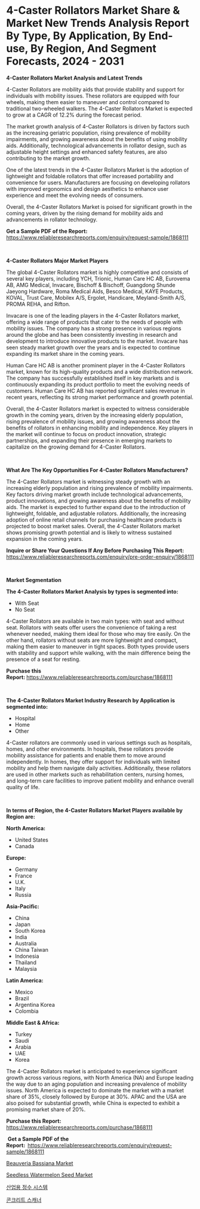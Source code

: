 <p><h1>4-Caster Rollators Market Share & Market New Trends Analysis Report By Type, By Application, By End-use, By Region, And Segment Forecasts, 2024 - 2031</h1></p><p><strong>4-Caster Rollators Market Analysis and Latest Trends</strong></p>
<p><p>4-Caster Rollators are mobility aids that provide stability and support for individuals with mobility issues. These rollators are equipped with four wheels, making them easier to maneuver and control compared to traditional two-wheeled walkers. The 4-Caster Rollators Market is expected to grow at a CAGR of 12.2% during the forecast period.</p><p>The market growth analysis of 4-Caster Rollators is driven by factors such as the increasing geriatric population, rising prevalence of mobility impairments, and growing awareness about the benefits of using mobility aids. Additionally, technological advancements in rollator design, such as adjustable height settings and enhanced safety features, are also contributing to the market growth.</p><p>One of the latest trends in the 4-Caster Rollators Market is the adoption of lightweight and foldable rollators that offer increased portability and convenience for users. Manufacturers are focusing on developing rollators with improved ergonomics and design aesthetics to enhance user experience and meet the evolving needs of consumers.</p><p>Overall, the 4-Caster Rollators Market is poised for significant growth in the coming years, driven by the rising demand for mobility aids and advancements in rollator technology.</p></p>
<p><strong>Get a Sample PDF of the Report:&nbsp;</strong> <a href="https://www.reliableresearchreports.com/enquiry/request-sample/1868111">https://www.reliableresearchreports.com/enquiry/request-sample/1868111</a></p>
<p>&nbsp;</p>
<p><strong>4-Caster Rollators Major Market Players</strong></p>
<p><p>The global 4-Caster Rollators market is highly competitive and consists of several key players, including YCH, Trionic, Human Care HC AB, Eurovema AB, AMG Medical, Invacare, Bischoff & Bischoff, Guangdong Shunde Jaeyong Hardware, Roma Medical Aids, Besco Medical, KAYE Products, KOVAL, Trust Care, Mobilex A/S, Ergolet, Handicare, Meyland-Smith A/S, PROMA REHA, and Rifton.</p><p>Invacare is one of the leading players in the 4-Caster Rollators market, offering a wide range of products that cater to the needs of people with mobility issues. The company has a strong presence in various regions around the globe and has been consistently investing in research and development to introduce innovative products to the market. Invacare has seen steady market growth over the years and is expected to continue expanding its market share in the coming years.</p><p>Human Care HC AB is another prominent player in the 4-Caster Rollators market, known for its high-quality products and a wide distribution network. The company has successfully established itself in key markets and is continuously expanding its product portfolio to meet the evolving needs of customers. Human Care HC AB has reported significant sales revenue in recent years, reflecting its strong market performance and growth potential.</p><p>Overall, the 4-Caster Rollators market is expected to witness considerable growth in the coming years, driven by the increasing elderly population, rising prevalence of mobility issues, and growing awareness about the benefits of rollators in enhancing mobility and independence. Key players in the market will continue to focus on product innovation, strategic partnerships, and expanding their presence in emerging markets to capitalize on the growing demand for 4-Caster Rollators.</p></p>
<p>&nbsp;</p>
<p><strong>What Are The Key Opportunities For 4-Caster Rollators Manufacturers?</strong></p>
<p><p>The 4-Caster Rollators market is witnessing steady growth with an increasing elderly population and rising prevalence of mobility impairments. Key factors driving market growth include technological advancements, product innovations, and growing awareness about the benefits of mobility aids. The market is expected to further expand due to the introduction of lightweight, foldable, and adjustable rollators. Additionally, the increasing adoption of online retail channels for purchasing healthcare products is projected to boost market sales. Overall, the 4-Caster Rollators market shows promising growth potential and is likely to witness sustained expansion in the coming years.</p></p>
<p><strong>Inquire or Share Your Questions If Any Before Purchasing This Report:</strong> <a href="https://www.reliableresearchreports.com/enquiry/pre-order-enquiry/1868111">https://www.reliableresearchreports.com/enquiry/pre-order-enquiry/1868111</a></p>
<p>&nbsp;</p>
<p><strong>Market Segmentation</strong></p>
<p><strong>The 4-Caster Rollators Market Analysis by types is segmented into:</strong></p>
<p><ul><li>With Seat</li><li>No Seat</li></ul></p>
<p><p>4-Caster Rollators are available in two main types: with seat and without seat. Rollators with seats offer users the convenience of taking a rest whenever needed, making them ideal for those who may tire easily. On the other hand, rollators without seats are more lightweight and compact, making them easier to maneuver in tight spaces. Both types provide users with stability and support while walking, with the main difference being the presence of a seat for resting.</p></p>
<p><strong>Purchase this Report:&nbsp;</strong><a href="https://www.reliableresearchreports.com/purchase/1868111">https://www.reliableresearchreports.com/purchase/1868111</a></p>
<p>&nbsp;</p>
<p><strong>The 4-Caster Rollators Market Industry Research by Application is segmented into:</strong></p>
<p><ul><li>Hospital</li><li>Home</li><li>Other</li></ul></p>
<p><p>4-Caster rollators are commonly used in various settings such as hospitals, homes, and other environments. In hospitals, these rollators provide mobility assistance for patients and enable them to move around independently. In homes, they offer support for individuals with limited mobility and help them navigate daily activities. Additionally, these rollators are used in other markets such as rehabilitation centers, nursing homes, and long-term care facilities to improve patient mobility and enhance overall quality of life.</p></p>
<p>&nbsp;</p>
<p><strong>In terms of Region, the 4-Caster Rollators Market Players available by Region are:</strong></p>
<p>
    <p> <strong> North America: </strong>
        <ul>
            <li>United States</li>
            <li>Canada</li>
        </ul>
        </p> 
    <p> <strong> Europe: </strong>
        <ul>
            <li>Germany</li>
            <li>France</li>
            <li>U.K.</li>
            <li>Italy</li>
            <li>Russia</li>
        </ul>
        </p> 
    <p> <strong> Asia-Pacific: </strong>
        <ul>
            <li>China</li>
            <li>Japan</li>
            <li>South Korea</li>
            <li>India</li>
            <li>Australia</li>
            <li>China Taiwan</li>
            <li>Indonesia</li>
            <li>Thailand</li>
            <li>Malaysia</li>
        </ul>
        </p> 
    <p> <strong> Latin America: </strong>
        <ul>
            <li>Mexico</li>
            <li>Brazil</li>
            <li>Argentina Korea</li>
            <li>Colombia</li>
        </ul>
        </p> 
    <p> <strong> Middle East & Africa: </strong>
        <ul>
            <li>Turkey</li>
            <li>Saudi</li>
            <li>Arabia</li>
            <li>UAE</li>
            <li>Korea</li>
        </ul>
    </p>
    </p>
<p><p>The 4-Caster Rollators market is anticipated to experience significant growth across various regions, with North America (NA) and Europe leading the way due to an aging population and increasing prevalence of mobility issues. North America is expected to dominate the market with a market share of 35%, closely followed by Europe at 30%. APAC and the USA are also poised for substantial growth, while China is expected to exhibit a promising market share of 20%.</p></p>
<p><strong>Purchase this Report: </strong><a href="https://www.reliableresearchreports.com/purchase/1868111">https://www.reliableresearchreports.com/purchase/1868111</a></p>
<p>&nbsp;<strong>Get a Sample PDF of the Report:&nbsp;&nbsp;</strong><a href="https://www.reliableresearchreports.com/enquiry/request-sample/1868111">https://www.reliableresearchreports.com/enquiry/request-sample/1868111</a></p>
<p><strong></strong></p>
<p><p><a href="https://issuu.com/reportprime-2/docs/beauveria-bassiana-market-size-2030.pptx">Beauveria Bassiana Market</a></p><p><a href="https://issuu.com/reportprime-2/docs/seedless-watermelon-seed-market-size-2030.pptx">Seedless Watermelon Seed Market</a></p><p><a href="https://github.com/lzuwsfreyoq70/Market-Research-Report-List-1/blob/main/83776877497.md">산업용 정수 시스템</a></p><p><a href="https://github.com/TrevorKruvalis5678/Market-Research-Report-List-1/blob/main/12652697498.md">콘크리트 스캐너</a></p></p>